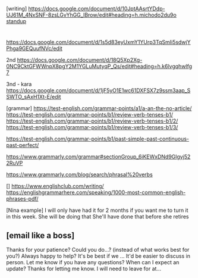 [writing]
https://docs.google.com/document/d/10JptAAsrtYDdp-UJ61M_4NxSNF-8zsLGvYhGG_IBrow/edit#heading=h.michodo2du9o
[standup](https://docs.google.com/document/d/1_keB1EJtXRYx2U9zk0cCnT1dLGwbn48G175ZGP2M8Qs/edit#heading=h.kc2a7il5t33g)
#
https://docs.google.com/document/d/1s5d83eyUxmY1YUrp3TqSmIi5sdwjYPhga9GEQuufNVc/edit

2nd
https://docs.google.com/document/d/18Q5Xp2Xg-0NC9CktGFWWnpX8pgY2M1YGLuMutyqP_Qs/edit#heading=h.k6lvgqhwlfg7

3nd - kara
https://docs.google.com/document/d/1jF5yO1E1wc61DXFSX7z9ssm3aap_SSWTO_sAxH1Xt-E/edit

[grammar]
https://test-english.com/grammar-points/a1/a-an-the-no-article/
https://test-english.com/grammar-points/b1/review-verb-tenses-b1/
https://test-english.com/grammar-points/b1/review-verb-tenses-b1/2/
https://test-english.com/grammar-points/b1/review-verb-tenses-b1/3/

https://test-english.com/grammar-points/b1/past-simple-past-continuous-past-perfect/

https://www.grammarly.com/grammar#sectionGroup_6iKEWxDNd9Glgyj522RuVP

https://www.grammarly.com/blog/search/phrasal%20verbs


[]
https://www.englishclub.com/writing/
https://englishgrammarhere.com/speaking/1000-most-common-english-phrases-pdf/



[Nina example]
I will only have had it for 2 months if you want me to turn it in this week.
She will be doing that
She'll have done that before she retires


## [email like a boss]
Thanks for your patience?
Could you do...?   (instead of what works best for you?)
Always happy to help?
It's be best if we ...
It'd be easier to discuss in person.
Let me know if you have any questions?
When can I expect an update?
Thanks for letting me know.
I will need to leave for at...

